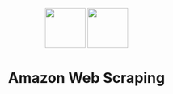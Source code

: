 <p align="center">
  <img src="https://user-images.githubusercontent.com/59677362/131146357-25eaf939-a1c5-4750-abb8-6ec3863b675f.png" width=80 />
  <img src="https://user-images.githubusercontent.com/59677362/131146919-4875ae4d-9e3e-45ac-af6d-03db9e2ffb9f.jpg" width=80 />
</p>

# <p align="center"> Amazon Web Scraping </p>


